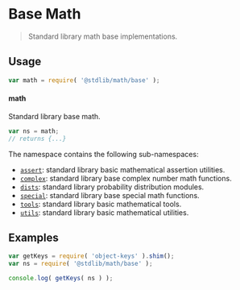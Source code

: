 <!--

@license Apache-2.0

Copyright (c) 2018 The Stdlib Authors.

Licensed under the Apache License, Version 2.0 (the "License");
you may not use this file except in compliance with the License.
You may obtain a copy of the License at

   http://www.apache.org/licenses/LICENSE-2.0

Unless required by applicable law or agreed to in writing, software
distributed under the License is distributed on an "AS IS" BASIS,
WITHOUT WARRANTIES OR CONDITIONS OF ANY KIND, either express or implied.
See the License for the specific language governing permissions and
limitations under the License.

-->

# Base Math

> Standard library math base implementations.

<section class="usage">

## Usage

```javascript
var math = require( '@stdlib/math/base' );
```

#### math

Standard library base math.

```javascript
var ns = math;
// returns {...}
```

The namespace contains the following sub-namespaces:

<!-- <toc pattern="*"> -->

<div class="namespace-toc">

-   <span class="signature">[`assert`][@stdlib/math/base/assert]</span><span class="delimiter">: </span><span class="description">standard library basic mathematical assertion utilities.</span>
-   <span class="signature">[`complex`][@stdlib/math/base/complex]</span><span class="delimiter">: </span><span class="description">standard library base complex number math functions.</span>
-   <span class="signature">[`dists`][@stdlib/math/base/dists]</span><span class="delimiter">: </span><span class="description">standard library probability distribution modules.</span>
-   <span class="signature">[`special`][@stdlib/math/base/special]</span><span class="delimiter">: </span><span class="description">standard library base special math functions.</span>
-   <span class="signature">[`tools`][@stdlib/math/base/tools]</span><span class="delimiter">: </span><span class="description">standard library basic mathematical tools.</span>
-   <span class="signature">[`utils`][@stdlib/math/base/utils]</span><span class="delimiter">: </span><span class="description">standard library basic mathematical utilities.</span>

</div>

<!-- </toc> -->

</section>

<!-- /.usage -->

<!-- Package notes. Make sure to keep an empty line after the `section` element and another before the `/section` close. -->

<section class="notes">

</section>

<!-- /.notes -->

<section class="examples">

## Examples

<!-- TODO: better examples -->

<!-- eslint no-undef: "error" -->

```javascript
var getKeys = require( 'object-keys' ).shim();
var ns = require( '@stdlib/math/base' );

console.log( getKeys( ns ) );
```

</section>

<!-- /.examples -->

<section class="links">

<!-- <toc-links> -->

[@stdlib/math/base/assert]: https://github.com/stdlib-js/stdlib/tree/develop/lib/node_modules/%40stdlib/math/base/assert

[@stdlib/math/base/complex]: https://github.com/stdlib-js/stdlib/tree/develop/lib/node_modules/%40stdlib/math/base/complex

[@stdlib/math/base/dists]: https://github.com/stdlib-js/stdlib/tree/develop/lib/node_modules/%40stdlib/math/base/dists

[@stdlib/math/base/special]: https://github.com/stdlib-js/stdlib/tree/develop/lib/node_modules/%40stdlib/math/base/special

[@stdlib/math/base/tools]: https://github.com/stdlib-js/stdlib/tree/develop/lib/node_modules/%40stdlib/math/base/tools

[@stdlib/math/base/utils]: https://github.com/stdlib-js/stdlib/tree/develop/lib/node_modules/%40stdlib/math/base/utils

<!-- </toc-links> -->

</section>

<!-- /.links -->
